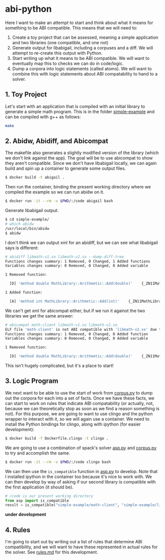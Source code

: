 # abi-python

Here I want to make an attempt to start and think about what it means for something to
be ABI compatible. This means that we will need to:

1. Create a toy project that can be assessed, meaning a simple application and two libraries (one compatible, and one not)
2. Generate output for libabigail, including a corpuses and a diff. We will attempt to re-create this output with Python. 
3. Start writing up what it means to be ABI compatible. We will want to eventually map this to checks we can do in code/logic.
4. Dump a corpora into logic statements (called atoms). We will want to combine this with logic statements about ABI compatability to hand to a solver.

## 1. Toy Project

Let's start with an application that is compiled with an initial library to generate
a simple math program. This is in the folder [simple-example](simple-example)
and can be compiled with g++ as follows:

```bash
make
```

## 2. Abidw, Abidiff, and Abicompat

The makefile also generates a slightly modified version of the library (which we don't
link against the app). The goal will be to use abicompat to show they aren't compatible.
Since we don't have libabigail locally, we can again build and spin up a container to generate
some output files.

```bash
$ docker build -t abigail .
```

Then run the container, binding the present working directory where we compiled
the example so we can run abidw on it.

```bash
$ docker run -it --rm -v $PWD/:/code abigail bash
```

Generate libabigail output.

```bash
$ cd simple-example/
# which abidw
/usr/local/bin/abidw
$ abidw 
```

I don't think we can output xml for an abidiff, but we can see what libabigail says is different:

```bash
# abidiff libmath-v1.so libmath-v2.so --dump-diff-tree
Functions changes summary: 1 Removed, 0 Changed, 1 Added functions
Variables changes summary: 0 Removed, 0 Changed, 0 Added variable

1 Removed function:

  [D] 'method double MathLibrary::Arithmetic::Add(double)'    {_ZN11MathLibrary10Arithmetic3AddEdd}

1 Added function:

  [A] 'method int MathLibrary::Arithmetic::Add(int)'    {_ZN11MathLibrary10Arithmetic3AddEii}
```

We can't get xml for abicompat either, but if we run it against the two libraries we get the
same answer:

```bash
# abicompat math-client libmath-v1.so libmath-v2.so 
ELF file 'math-client' is not ABI compatible with 'libmath-v2.so' due to differences with 'libmath-v1.so' below:
Functions changes summary: 1 Removed, 0 Changed, 0 Added function
Variables changes summary: 0 Removed, 0 Changed, 0 Added variable

1 Removed function:

  [D] 'method double MathLibrary::Arithmetic::Add(double)'    {_ZN11MathLibrary10Arithmetic3AddEdd}
```

This isn't hugely complicated, but it's a place to start!

## 3. Logic Program

We next want to be able to use the start of work from [corpus.py](corpus.py)
to dump out the corpora for each into a set of facts. Once we have these facts, we can start to work
on rules that indicate ABI compatability (or actually, not, because we can theoretically stop as soon as we find a reason
something is not). For this purpose, we are going to want to use clingo and the
python wrapper to interact with it, so we will again use a container. We need to install
the Python bindings for clingo, along with ipython (for easier development):

```bash
$ docker build -f Dockerfile.clingo -t clingo .
```

We are going to use a combination of spack's solver [asp.py](https://github.com/spack/spack/blob/develop/lib/spack/spack/solver/asp.py)
and [corpus.py](corpus.py) to try and accomplish the same.

```bash
$ docker run -it --rm -v $PWD/:/code clingo bash
```

We can then use the `is_compatible` function in [asp.py](asp.py) to develop.
Note that I installed ipython in the container too because it's nice to work with.
We can then develop by way of asking if our second library is compatible with the
first application (it should be).

```python
# /code is our present working directory
from asp import is_compatible
result = is_compatible("simple-example/math-client", "simple-example/libmath-v1.so")
```

**under development**

## 4. Rules

I'm going to start out by writing out a list of rules that determine ABI compatibility,
and we will want to have these represented in actual rules for the solver.
See [rules.md](rules.md) for this development.
